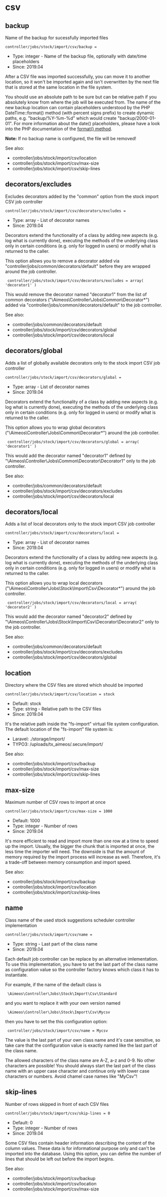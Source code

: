 
# csv
## backup

Name of the backup for sucessfully imported files

```
controller/jobs/stock/import/csv/backup = 
```

* Type: integer - Name of the backup file, optionally with date/time placeholders
* Since: 2019.04

After a CSV file was imported successfully, you can move it to another
location, so it won't be imported again and isn't overwritten by the
next file that is stored at the same location in the file system.

You should use an absolute path to be sure but can be relative path
if you absolutely know from where the job will be executed from. The
name of the new backup location can contain placeholders understood
by the PHP DateTime::format() method (with percent signs prefix) to
create dynamic paths, e.g. "backup/%Y-%m-%d" which would create
"backup/2000-01-01". For more information about the date() placeholders,
please have a look  into the PHP documentation of the
[format() method](https://www.php.net/manual/en/datetime.format.php).

**Note:** If no backup name is configured, the file will be removed!

See also:

* controller/jobs/stock/import/csv/location
* controller/jobs/stock/import/csv/max-size
* controller/jobs/stock/import/csv/skip-lines

## decorators/excludes

Excludes decorators added by the "common" option from the stock import CSV job controller

```
controller/jobs/stock/import/csv/decorators/excludes = 
```

* Type: array - List of decorator names
* Since: 2019.04

Decorators extend the functionality of a class by adding new aspects
(e.g. log what is currently done), executing the methods of the underlying
class only in certain conditions (e.g. only for logged in users) or
modify what is returned to the caller.

This option allows you to remove a decorator added via
"controller/jobs/common/decorators/default" before they are wrapped
around the job controller.

```
 controller/jobs/stock/import/csv/decorators/excludes = array( 'decorator1' )
```

This would remove the decorator named "decorator1" from the list of
common decorators ("\Aimeos\Controller\Jobs\Common\Decorator\*") added via
"controller/jobs/common/decorators/default" to the job controller.

See also:

* controller/jobs/common/decorators/default
* controller/jobs/stock/import/csv/decorators/global
* controller/jobs/stock/import/csv/decorators/local

## decorators/global

Adds a list of globally available decorators only to the stock import CSV job controller

```
controller/jobs/stock/import/csv/decorators/global = 
```

* Type: array - List of decorator names
* Since: 2019.04

Decorators extend the functionality of a class by adding new aspects
(e.g. log what is currently done), executing the methods of the underlying
class only in certain conditions (e.g. only for logged in users) or
modify what is returned to the caller.

This option allows you to wrap global decorators
("\Aimeos\Controller\Jobs\Common\Decorator\*") around the job controller.

```
 controller/jobs/stock/import/csv/decorators/global = array( 'decorator1' )
```

This would add the decorator named "decorator1" defined by
"\Aimeos\Controller\Jobs\Common\Decorator\Decorator1" only to the job controller.

See also:

* controller/jobs/common/decorators/default
* controller/jobs/stock/import/csv/decorators/excludes
* controller/jobs/stock/import/csv/decorators/local

## decorators/local

Adds a list of local decorators only to the stock import CSV job controller

```
controller/jobs/stock/import/csv/decorators/local = 
```

* Type: array - List of decorator names
* Since: 2019.04

Decorators extend the functionality of a class by adding new aspects
(e.g. log what is currently done), executing the methods of the underlying
class only in certain conditions (e.g. only for logged in users) or
modify what is returned to the caller.

This option allows you to wrap local decorators
("\Aimeos\Controller\Jobs\Stock\Import\Csv\Decorator\*") around the job
controller.

```
 controller/jobs/stock/import/csv/decorators/local = array( 'decorator2' )
```

This would add the decorator named "decorator2" defined by
"\Aimeos\Controller\Jobs\Stock\Import\Csv\Decorator\Decorator2"
only to the job controller.

See also:

* controller/jobs/common/decorators/default
* controller/jobs/stock/import/csv/decorators/excludes
* controller/jobs/stock/import/csv/decorators/global

## location

Directory where the CSV files are stored which should be imported

```
controller/jobs/stock/import/csv/location = stock
```

* Default: stock
* Type: string - Relative path to the CSV files
* Since: 2019.04

It's the relative path inside the "fs-import" virtual file system
configuration. The default location of the "fs-import" file system is:

* Laravel: ./storage/import/
* TYPO3: /uploads/tx_aimeos/.secure/import/

See also:

* controller/jobs/stock/import/csv/backup
* controller/jobs/stock/import/csv/max-size
* controller/jobs/stock/import/csv/skip-lines

## max-size

Maximum number of CSV rows to import at once

```
controller/jobs/stock/import/csv/max-size = 1000
```

* Default: 1000
* Type: integer - Number of rows
* Since: 2019.04

It's more efficient to read and import more than one row at a time
to speed up the import. Usually, the bigger the chunk that is imported
at once, the less time the importer will need. The downside is that
the amount of memory required by the import process will increase as
well. Therefore, it's a trade-off between memory consumption and
import speed.

See also:

* controller/jobs/stock/import/csv/backup
* controller/jobs/stock/import/csv/location
* controller/jobs/stock/import/csv/skip-lines

## name

Class name of the used stock suggestions scheduler controller implementation

```
controller/jobs/stock/import/csv/name = 
```

* Type: string - Last part of the class name
* Since: 2019.04

Each default job controller can be replace by an alternative imlementation.
To use this implementation, you have to set the last part of the class
name as configuration value so the controller factory knows which class it
has to instantiate.

For example, if the name of the default class is

```
 \Aimeos\Controller\Jobs\Stock\Import\Csv\Standard
```

and you want to replace it with your own version named

```
 \Aimeos\Controller\Jobs\Stock\Import\Csv\Mycsv
```

then you have to set the this configuration option:

```
 controller/jobs/stock/import/csv/name = Mycsv
```

The value is the last part of your own class name and it's case sensitive,
so take care that the configuration value is exactly named like the last
part of the class name.

The allowed characters of the class name are A-Z, a-z and 0-9. No other
characters are possible! You should always start the last part of the class
name with an upper case character and continue only with lower case characters
or numbers. Avoid chamel case names like "MyCsv"!


## skip-lines

Number of rows skipped in front of each CSV files

```
controller/jobs/stock/import/csv/skip-lines = 0
```

* Default: 0
* Type: integer - Number of rows
* Since: 2019.04

Some CSV files contain header information describing the content of
the column values. These data is for informational purpose only and
can't be imported into the database. Using this option, you can
define the number of lines that should be left out before the import
begins.

See also:

* controller/jobs/stock/import/csv/backup
* controller/jobs/stock/import/csv/location
* controller/jobs/stock/import/csv/max-size